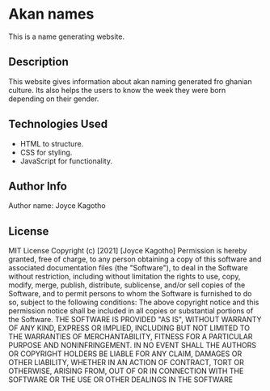# Akan names
This is a name generating website.

## Description
This website gives information about akan naming generated fro ghanian culture. Its also helps the users to know the week they were born depending on their gender.

## Technologies Used
* HTML to structure.
* CSS for styling.
* JavaScript for functionality.

## Author Info
Author name: Joyce Kagotho

## License
MIT License
Copyright (c) [2021] [Joyce Kagotho]
Permission is hereby granted, free of charge, to any person obtaining a copy of this software and associated documentation files (the "Software"), to deal in the Software without restriction, including without limitation the rights to use, copy, modify, merge, publish, distribute, sublicense, and/or sell copies of the Software, and to permit persons to whom the Software is furnished to do so, subject to the following conditions:
The above copyright notice and this permission notice shall be included in all copies or substantial portions of the Software.
THE SOFTWARE IS PROVIDED "AS IS", WITHOUT WARRANTY OF ANY KIND, EXPRESS OR IMPLIED, INCLUDING BUT NOT LIMITED TO THE WARRANTIES OF MERCHANTABILITY, FITNESS FOR A PARTICULAR PURPOSE AND NONINFRINGEMENT. IN NO EVENT SHALL THE AUTHORS OR COPYRIGHT HOLDERS BE LIABLE FOR ANY CLAIM, DAMAGES OR OTHER LIABILITY, WHETHER IN AN ACTION OF CONTRACT, TORT OR OTHERWISE, ARISING FROM, OUT OF OR IN CONNECTION WITH THE SOFTWARE OR THE USE OR OTHER DEALINGS IN THE SOFTWARE
